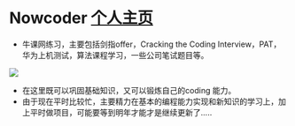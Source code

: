 # Nowcoder  [个人主页](https://www.nowcoder.com/profile/773262)

- 牛课网练习，主要包括剑指offer，Cracking the Coding Interview，PAT，华为上机测试，算法课程学习，一些公司笔试题目等。

![](https://github.com/ranjiewwen/Nowcoder/blob/master/images/%E7%BB%83%E4%B9%A0.png)

- 在这里既可以巩固基础知识，又可以锻炼自己的coding 能力。
- 由于现在平时比较忙，主要精力在基本的编程能力实现和新知识的学习上，加上平时做项目，可能要等到明年才能才是继续更新了.....
